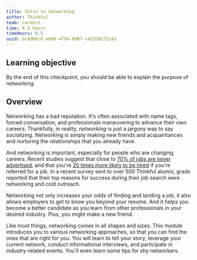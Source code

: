 ```yaml
---
title: Intro to networking
author: Thinkful
team: careers
time: 0.5 hours
timeHours: 0.5
uuid: bcdd66c8-a600-4f9a-8d87-c42338172c61
---
```


## Learning objective

By the end of this checkpoint, you should be able to explain the purpose of networking.


## Overview


Networking has a bad reputation. It's often associated with name tags, forced conversation, and professionals maneuvering to advance their own careers. Thankfully, in reality, *networking* is just a jargony way to say *socializing*. Networking is simply making new friends and acquaintances and nurturing the relationships that you already have.

And networking is important, especially for people who are changing careers. Recent studies suggest that close to [70% of jobs are never advertised](https://www.businessinsider.com/at-least-70-of-jobs-are-not-even-listed-heres-how-to-up-your-chances-of-getting-a-great-new-gig-2017-4), and that you're [20 times more likely to be hired](https://thejobsauce.com/is-landing-a-job-really-about-who-you-know/) if you're referred for a job. In a recent survey sent to over 500 Thinkful alumni, grads reported that their top reasons for success during their job search were networking and cold outreach.

Networking not only increases your odds of finding and landing a job, it also allows employers to get to know you beyond your resume. And it helps you become a better candidate as you learn from other professionals in your desired industry. Plus, you might make a new friend. 

Like most things, networking comes in all shapes and sizes. This module introduces you to various networking approaches, so that you can find the ones that are right for you. You will learn to tell your story, leverage your current network, conduct informational interviews, and participate in industry-related events. You'll even learn some tips for shy networkers. 